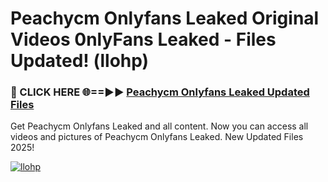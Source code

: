 # Peachycm Onlyfans Leaked Original Videos 0nlyFans Leaked - Files Updated! (llohp)

<h3>🔴 CLICK HERE 🌐==►► <a href="https://tinyurl.com/4seja8ks" rel="nofollow">Peachycm Onlyfans Leaked Updated Files</a></h3>

Get Peachycm Onlyfans Leaked and all content. Now you can access all videos and pictures of Peachycm Onlyfans Leaked. New Updated Files 2025!

[![llohp](https://i.imgur.com/EWjZXRe.gif)](https://tinyurl.com/4seja8ks)

